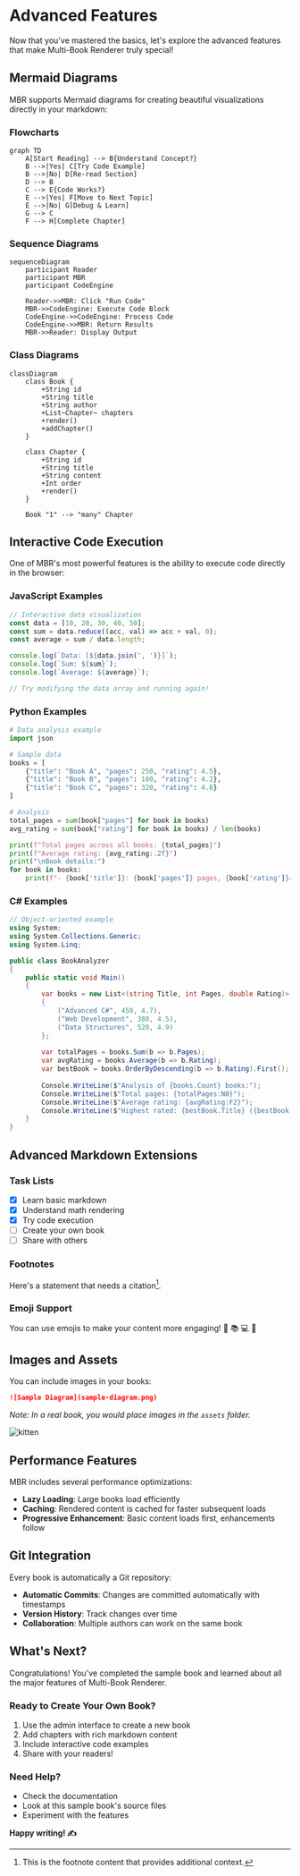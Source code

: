 # Advanced Features

Now that you've mastered the basics, let's explore the advanced features that make Multi-Book Renderer truly special!

## Mermaid Diagrams

MBR supports Mermaid diagrams for creating beautiful visualizations directly in your markdown:

### Flowcharts

```mermaid
graph TD
    A[Start Reading] --> B{Understand Concept?}
    B -->|Yes| C[Try Code Example]
    B -->|No| D[Re-read Section]
    D --> B
    C --> E{Code Works?}
    E -->|Yes| F[Move to Next Topic]
    E -->|No| G[Debug & Learn]
    G --> C
    F --> H[Complete Chapter]
```

### Sequence Diagrams

```mermaid
sequenceDiagram
    participant Reader
    participant MBR
    participant CodeEngine
    
    Reader->>MBR: Click "Run Code"
    MBR->>CodeEngine: Execute Code Block
    CodeEngine->>CodeEngine: Process Code
    CodeEngine->>MBR: Return Results
    MBR->>Reader: Display Output
```

### Class Diagrams

```mermaid
classDiagram
    class Book {
        +String id
        +String title
        +String author
        +List~Chapter~ chapters
        +render()
        +addChapter()
    }
    
    class Chapter {
        +String id
        +String title
        +String content
        +Int order
        +render()
    }
    
    Book "1" --> "many" Chapter
```

## Interactive Code Execution

One of MBR's most powerful features is the ability to execute code directly in the browser:

### JavaScript Examples

```javascript
// Interactive data visualization
const data = [10, 20, 30, 40, 50];
const sum = data.reduce((acc, val) => acc + val, 0);
const average = sum / data.length;

console.log(`Data: [${data.join(', ')}]`);
console.log(`Sum: ${sum}`);
console.log(`Average: ${average}`);

// Try modifying the data array and running again!
```

### Python Examples

```python
# Data analysis example
import json

# Sample data
books = [
    {"title": "Book A", "pages": 250, "rating": 4.5},
    {"title": "Book B", "pages": 180, "rating": 4.2},
    {"title": "Book C", "pages": 320, "rating": 4.8}
]

# Analysis
total_pages = sum(book["pages"] for book in books)
avg_rating = sum(book["rating"] for book in books) / len(books)

print(f"Total pages across all books: {total_pages}")
print(f"Average rating: {avg_rating:.2f}")
print("\nBook details:")
for book in books:
    print(f"- {book['title']}: {book['pages']} pages, {book['rating']}★")
```

### C# Examples

```csharp
// Object-oriented example
using System;
using System.Collections.Generic;
using System.Linq;

public class BookAnalyzer
{
    public static void Main()
    {
        var books = new List<(string Title, int Pages, double Rating)>
        {
            ("Advanced C#", 450, 4.7),
            ("Web Development", 380, 4.5),
            ("Data Structures", 520, 4.9)
        };
        
        var totalPages = books.Sum(b => b.Pages);
        var avgRating = books.Average(b => b.Rating);
        var bestBook = books.OrderByDescending(b => b.Rating).First();
        
        Console.WriteLine($"Analysis of {books.Count} books:");
        Console.WriteLine($"Total pages: {totalPages:N0}");
        Console.WriteLine($"Average rating: {avgRating:F2}");
        Console.WriteLine($"Highest rated: {bestBook.Title} ({bestBook.Rating}★)");
    }
}
```

## Advanced Markdown Extensions

### Task Lists

- [x] Learn basic markdown
- [x] Understand math rendering
- [x] Try code execution
- [ ] Create your own book
- [ ] Share with others

### Footnotes

Here's a statement that needs a citation[^1].

[^1]: This is the footnote content that provides additional context.

### Emoji Support

You can use emojis to make your content more engaging! 🎉 📚 💻 🚀

## Images and Assets

You can include images in your books:

```markdown
![Sample Diagram](sample-diagram.png)
```

*Note: In a real book, you would place images in the `assets` folder.*

![kitten](kitten-papers.png)


## Performance Features

MBR includes several performance optimizations:

- **Lazy Loading**: Large books load efficiently
- **Caching**: Rendered content is cached for faster subsequent loads
- **Progressive Enhancement**: Basic content loads first, enhancements follow

## Git Integration

Every book is automatically a Git repository:

- **Automatic Commits**: Changes are committed automatically with timestamps
- **Version History**: Track changes over time
- **Collaboration**: Multiple authors can work on the same book

## What's Next?

Congratulations! You've completed the sample book and learned about all the major features of Multi-Book Renderer. 

### Ready to Create Your Own Book?

1. Use the admin interface to create a new book
2. Add chapters with rich markdown content
3. Include interactive code examples
4. Share with your readers!

### Need Help?

- Check the documentation
- Look at this sample book's source files
- Experiment with the features

**Happy writing! ✍️**
